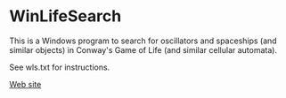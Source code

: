 WinLifeSearch
=============

This is a Windows program to search for oscillators and spaceships (and
similar objects) in Conway's Game of Life (and similar cellular automata).

See wls.txt for instructions.

[Web site](http://entropymine.com/wls/)

